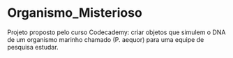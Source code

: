# Organismo_Misterioso
Projeto proposto pelo curso Codecademy: criar objetos que simulem o DNA de um organismo marinho chamado (P. aequor) para uma equipe de pesquisa estudar.
